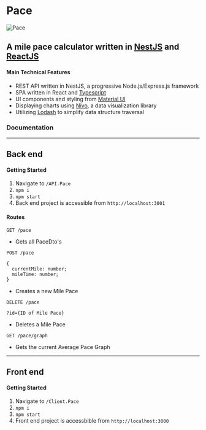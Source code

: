 # Pace

![Pace](https://raw.githubusercontent.com/joe307bad/pace/master/Capture.PNG)

## A mile pace calculator written in [NestJS](http://nestjs.com) and [ReactJS](http://reactjs.org)

#### Main Technical Features

- REST API written in NestJS, a progressive Node.js/Express.js framework
- SPA written in React and [Typescript](http://typescriptlang.org)
- UI components and styling from [Material UI](http://material-ui.com)
- Displaying charts using [Nivo](http://nivo.rocks), a data visualization library
- Utilizing [Lodash](http://lodash.com) to simplify data structure traversal

### Documentation

---

## Back end

#### Getting Started

1. Navigate to `/API.Pace`
2. `npm i`
3. `npm start`
4. Back end project is accessible from `http://localhost:3001`

#### Routes

```
GET /pace
```

- Gets all PaceDto's

```
POST /pace

{
  currentMile: number;
  mileTime: number;
}
```

- Creates a new Mile Pace

```
DELETE /pace

?id={ID of Mile Pace}
```

- Deletes a Mile Pace

```
GET /pace/graph
```

- Gets the current Average Pace Graph

---

## Front end

#### Getting Started

1. Navigate to `/Client.Pace`
2. `npm i`
3. `npm start`
4. Front end project is accessbible from `http://localhost:3000`
